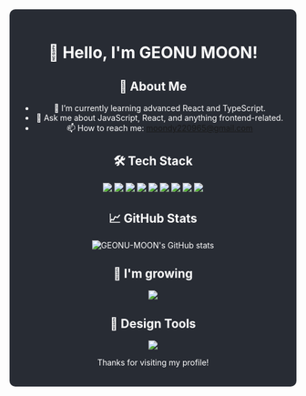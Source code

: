 <div align="center" style="background-color: #282c34; padding: 20px; border-radius: 10px; color: white;">
  <h1>👋 Hello, I'm GEONU MOON!</h1>
  
  ## 🚀 About Me
   - 🌱 I’m currently learning advanced React and TypeScript.
   - 💬 Ask me about JavaScript, React, and anything frontend-related.
   - 📫 How to reach me: <a href="mailto:moondy220965@gmail.com" style="color: #61dafb;">moondy220965@gmail.com</a>

  ## 🛠 Tech Stack
  <p>
    <img src="https://img.shields.io/badge/html5-%23E34F26.svg?style=flat-square&logo=html5&logoColor=white" />
    <img src="https://img.shields.io/badge/css3-%231572B6.svg?style=flat-square&logo=css3&logoColor=white" />
    <img src="https://img.shields.io/badge/javascript-%23323330.svg?style=flat-square&logo=javascript&logoColor=%23F7DF1E" />
    <img src="https://img.shields.io/badge/react-%2320232a.svg?style=flat-square&logo=react&logoColor=%2361DAFB" />
    <img src="https://img.shields.io/badge/redux-%23593d88.svg?style=flat-square&logo=redux&logoColor=white" />
    <img src="https://img.shields.io/badge/typescript-%23007ACC.svg?style=flat-square&logo=typescript&logoColor=white" />
    <img src="https://img.shields.io/badge/next.js-%23000000.svg?style=flat-square&logo=nextdotjs&logoColor=white" />
    <img src="https://img.shields.io/badge/tailwindcss-%2338B2AC.svg?style=flat-square&logo=tailwind-css&logoColor=white" />
    <img src="https://img.shields.io/badge/styled--components-%23DB7093.svg?style=flat-square&logo=styled-components&logoColor=white" />
  </p>

  ## 📈 GitHub Stats
  <img src="https://github-readme-stats.vercel.app/api?username=GEONU-MOON&theme=react&show_icons=true" alt="GEONU-MOON's GitHub stats" />

  ## 🌱 I'm growing
  <a href="https://lilac-devourer-013.notion.site/dbb6527bdf1c4d97b0474f76a3cad217?pvs=4">
    <img src="https://img.shields.io/badge/portfolio-%23000000.svg?style=flat-square&logo=firefox&logoColor=#FF7139" />
  </a>

  ## 🎨 Design Tools
  <img src="https://img.shields.io/badge/figma-%23F24E1E.svg?style=flat-square&logo=figma&logoColor=white" />

  <p>Thanks for visiting my profile!</p>
</div>
